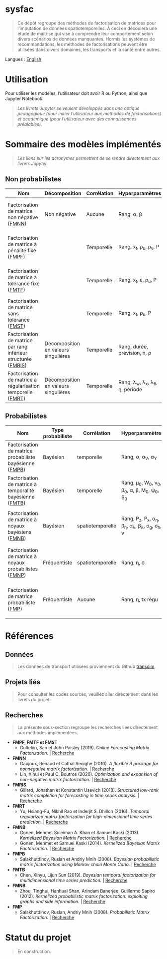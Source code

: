# sysfac

> Ce dépôt regroupe des méthodes de factorisation de matrices pour l’imputation de données spatiotemporelles. À ceci en découlera une étude de maitrise qui vise à comprendre leur comportement selon divers scénarios de données manquantes. Hormis les systèmes de recommandations, les méthodes de factorisations peuvent être utilisées dans divers domaines, les transports et la santé entre autres.  


Langues : [English](https://github.com/antoML/sysfac/blob/master/README.en.md)

# Utilisation

Pour utiliser les modèles, l’utilisateur doit avoir R ou Python, ainsi que Jupyter Notebook.
> *Les livrets Jupyter se veulent développés dans une optique pédagogique (pour initier l’utilisateur aux méthodes de factorisations) et académique (pour l’utilisateur avec des connaissances préalables).*

# Sommaire des modèles implémentés

> *Les liens sur les acronymes permettent de se rendre directement aux livrets Jupyter.*

## Non probabilistes
| Nom | Décomposition | Corrélation | Hyperparamètres | Notes | Anglais |
| --- | --- | --- | --- | --- | --- | 
| Factorisation de matrice non négative ([FMNN](https://github.com/antoML/sysfac/blob/master/NP_FM-NonNegative_NMF.ipynb)) | Non négative | Aucune | <p>Rang,  &alpha;,  &beta;</p> |  | Non-negative matrix factorization (NNMF) |
| Factorisation de matrice à pénalité fixe ([FMPF](https://github.com/antoML/sysfac/blob/master/NP_FM-ApprentissageIncremental_OMF.ipynb)) |  | Temporelle | <p>Rang,  x<sub>t</sub>,  &rho;<sub>u</sub>,  &rho;<sub>v</sub>,  P</p> | Apprentissage incrémental | Fixed penalty matrix factorization (FPMF) |
| Factorisation de matrice à tolérance fixe ([FMTF](https://github.com/antoML/sysfac/blob/master/NP_FM-ApprentissageIncremental_OMF.ipynb)) |  | Temporelle | <p>Rang,  x<sub>t</sub>,  &epsilon;,  &rho;<sub>u</sub>,  P</p> | Apprentissage incrémental | Fixed tolerance matrix factorization (FTMF) |
| Factorisation de matrice sans tolérance ([FMST](https://github.com/antoML/sysfac/blob/master/NP_FM-ApprentissageIncremental_OMF.ipynb)) |  | Temporelle | <p>Rang,  x<sub>t</sub>,  &rho;<sub>u</sub>,  P</p> | Apprentissage incrémental | Zero tolerance matrix factorization ([ZTMF](https://github.com/antoML/sysfac/blob/master/NP_FM-ApprentissageIncremental_OMF.ipynb)) |
| Factorisation de matrice par rang inférieur structurée ([FMRIS](https://github.com/antoML/sysfac/blob/master/NP_FM-RangInferieurStructure_SLRMC.ipynb)) | Décomposition en valeurs singulières | Temporelle | <p>Rang,  durée,  prévision,  n,  &rho;</p> | Ligne par ligne | Structured low rank matrix completion (SLRMC) |
| Factorisation de matrice à régularisation temporelle ([FMRT](https://github.com/antoML/sysfac/blob/master/NP_FM-RegularisationTemporelle_TRMF.ipynb)) | Décomposition en valeurs singulières | Temporelle | <p>Rang,  &lambda;<sub>w</sub>,  &lambda;<sub>x</sub>,  &lambda;<sub>&theta;</sub>,  &eta;,  période</p> |  | Temporal regularized matrix factorization (TRMF) |

## Probabilistes
| Nom | Type probabiliste | Corrélation | Hyperparamètres | Optimisation | Notes | Anglais |
| --- | --- | --- | --- | --- | --- | --- |
| Factorisation de matrice probabiliste bayésienne ([FMPB](https://github.com/antoML/sysfac/blob/master/PBG_FM-ProbabilisteBayesienne_BPMF.ipynb)) | Bayésien | temporelle | <p>Rang,  &alpha;,  &alpha;<sub>V</sub>,  &alpha;<sub>Y</sub></p> | MCCM |  | Bayesian probabilistic matrix factorization (BPMF) |
| Factorisation de matrice à temporalité bayésienne ([FMTB](https://github.com/antoML/sysfac/blob/master/PBG_FM-TemporelleBayesienne_BTMF.ipynb)) | Bayésien | temporelle | <p>Rang,  &mu;<sub>0</sub>,  W<sub>0</sub>,  &nu;<sub>0</sub>,  &beta;<sub>0</sub>,  &alpha;,  &beta;,  M<sub>0</sub>,  &psi;<sub>0</sub>,  S<sub>0</sub></p> | MCCM |  | Bayesian temporal matrix factorization (BTMF) |
| Factorisation de matrice à noyaux bayésiens ([FMNB](https://github.com/antoML/sysfac/blob/master/PBG_FM-NoyauxBayesiens_KBMF.ipynb)) | Bayésien | spatiotemporelle | <p>Rang,  P<sub>z</sub>,  P<sub>x</sub>,  &alpha;<sub>&eta;</sub>,  &beta;<sub>&eta;</sub>,  &alpha;<sub>&lambda;</sub>,  &beta;<sub>&lambda;</sub>,  &sigma;<sub>g</sub>,  &sigma;<sub>h</sub>,  &nu;</p> | Variationel |  Noyaux : <p>Exponentiel<br>Gaussien<br>Périodique<p> | Kernelized bayesian matrix factorization (KBMF) |
| Factorisation de matrice à noyaux probabilistes ([FMNP](https://github.com/antoML/sysfac/blob/master/PFG_FM-NoyauxProbabilistes_KPMF.ipynb)) | Fréquentiste | spatiotemporelle | <p>Rang,  &eta;,  &sigma;</p> | DG/DGS |  Noyaux : <p>Exponentiel<br>Gaussien<br>Périodique<p> | Kernelized probabilistic matrix factorization (KPMF) |
| Factorisation de matrice probabiliste ([FMP](https://github.com/antoML/sysfac/blob/master/PFG_FM-Probabiliste_PMF.ipynb)) | Fréquentiste| Aucune | <p>Rang,  &eta;,  tx régu</p> | DG | Variantes : <p>Prieures adaptatives<br>Contraintes</p> | Probabilistic matrix factorization (PMF) |


# Références
## Données
> Les données de transport utilisées proviennent du Github [transdim](https://github.com/xinychen/transdim). 

## Projets liés
> Pour consulter les codes sources, veuillez aller directement dans les livrets du projet. 

## Recherches
> La présente sous-section regroupe les recherches liées directement aux méthodes implémentées.

- **FMPF,  FMTF  et  FMST**
  - Gultekin, San et John Paisley (2019). *Online Forecasting Matrix Factorization*. | [Recherche](https://arxiv.org/abs/1712.08734)  
- **FMNN**
  - Gaujoux, Renaud et Cathal Seoighe (2010). *A flexible R package for nonnegative matrix factorization.* | [Recherche](https://bmcbioinformatics.biomedcentral.com/articles/10.1186/1471-2105-11-367)  
  - Lin, Xihui et Paul C. Boutros (2020). *Optimization and expansion of non-negative matrix factorization.* | [Recherche](https://www.ncbi.nlm.nih.gov/pmc/articles/PMC6945623/)  
- **FMRIS**
  - Gillard, Jonathan et Konstantin Usevich (2018). *Structured low-rank matrix completion for forecasting in time series analysis.* | [Recherche](https://arxiv.org/abs/1802.08242)  
- **FMRT**
  - Yu, Hsiang-Fu, Nikhil Rao et Inderjit S. Dhillon (2016). *Temporal regularized matrix factorization for high-dimensional time series prediction.* | [Recherche](https://papers.nips.cc/paper/6160-temporal-regularized-matrix-factorization-for-high-dimensional-time-series-prediction)  
- **FMNB**
  - Gonen, Mehmet Suleiman A. Khan et Samuel Kaski (2013). *Kernelized Bayesian Matrix Factorization.* | [Recherche](http://proceedings.mlr.press/v28/gonen13a.html)  
  - Gonen, Mehmet et Samuel Kaski (2014). *Kernelized Bayesian Matrix Factorization.* | [Recherche](10.1109/TPAMI.2014.2313125)  
- **FMPB**
  - Salakhutdinov, Ruslan et Andriy Mnih (2008). *Bayesian probabilistic matrix factorization using Markov chain Monte Carlo.* | [Recherche](https://doi.org/10.1145/1390156.1390267)  
- **FMTB**
  - Chen, Xinyu, Lijun Sun (2019). *Bayesian temporal factorization for multidimensional time series prediction.* | [Recherche](https://arxiv.org/abs/1910.06366)  
- **FMNB**
  - Zhou, Tinghui, Hanhuai Shan, Arindam Banerjee, Guillermo Sapiro (2012). *Kernelized probabilistic matrix factorization: exploiting graphs and side information.* | [Recherche](https://people.eecs.berkeley.edu/~tinghuiz/papers/sdm12_kpmf.pdf)  
- **FMP**
  - Salakhutdinov, Ruslan, Andriy Mnih (2008). *Probabilistic Matrix Factorization.* | [Recherche](https://dl.acm.org/doi/10.5555/2981562.2981720)  


# Statut du projet
> En construction.


